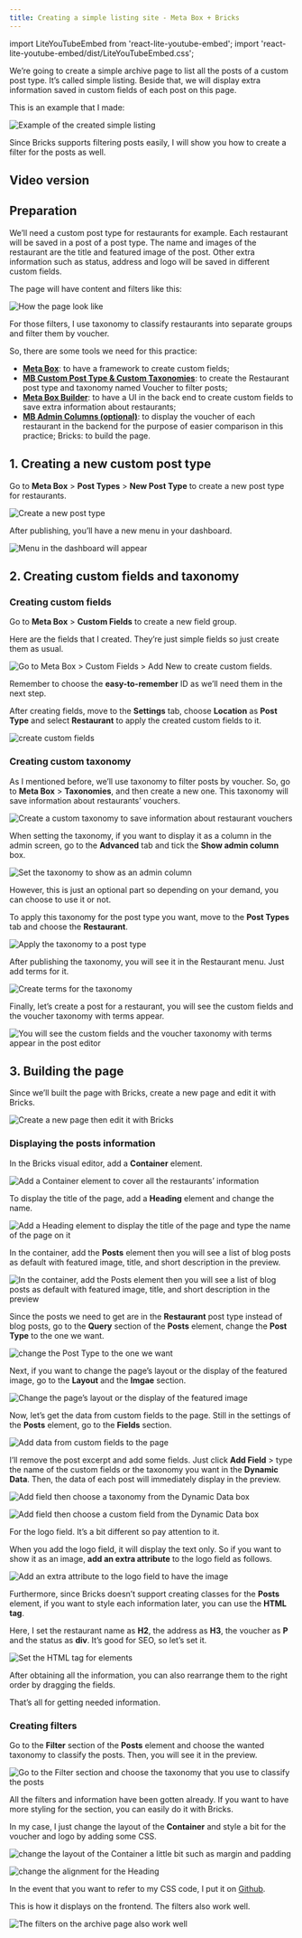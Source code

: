 ```yaml
---
title: Creating a simple listing site - Meta Box + Bricks
---
```

import LiteYouTubeEmbed from 'react-lite-youtube-embed';
import 'react-lite-youtube-embed/dist/LiteYouTubeEmbed.css';

We’re going to create a simple archive page to list all the posts of a custom post type. It’s called simple listing. Beside that, we will display extra information saved in custom fields of each post on this page.

This is an example that I made:

![Example of the created simple listing](https://i.imgur.com/5djnIAR.png)

Since Bricks supports filtering posts easily, I will show you how to create a filter for the posts as well.

## Video version

<LiteYouTubeEmbed id='bIq1k7-0QMo' />

## Preparation

We’ll need a custom post type for restaurants for example. Each restaurant will be saved in a post of a post type. The name and images of the restaurant are the title and featured image of the post. Other extra information such as status, address and logo will be saved in different custom fields.

The page will have content and filters like this:

![How the page look like](https://i.imgur.com/da4gbL0.png)

For those filters, I use taxonomy to classify restaurants into separate groups and filter them by voucher.

So, there are some tools we need for this practice:

* **[Meta Box](https://docs.metabox.io/installation/)**: to have a framework to create custom fields;
* **[MB Custom Post Type & Custom Taxonomies](https://metabox.io/plugins/custom-post-type/)**: to create the Restaurant post type and taxonomy named Voucher to filter posts;
* **[Meta Box Builder](https://metabox.io/plugins/meta-box-builder/)**: to have a UI in the back end to create custom fields to save extra information about restaurants;
* **[MB Admin Columns (optional)](https://metabox.io/plugins/mb-admin-columns/)**: to display the voucher of each restaurant in the backend for the purpose of easier comparison in this practice;
Bricks: to build the page.

## 1. Creating a new custom post type

Go to **Meta Box** > **Post Types** > **New Post Type** to create a new post type for restaurants.

![Create a new post type](https://i.imgur.com/bgC0Qnw.png)

After publishing, you’ll have a new menu in your dashboard.

![Menu in the dashboard will appear](https://i.imgur.com/brKXI7u.png)

## 2. Creating custom fields and taxonomy

### Creating custom fields

Go to **Meta Box** > **Custom Fields** to create a new field group.

Here are the fields that I created. They’re just simple fields so just create them as usual.

![Go to Meta Box > Custom Fields > Add New to create custom fields.](https://i.imgur.com/aO8C8yI.png)

Remember to choose the **easy-to-remember** ID as we’ll need them in the next step.

After creating fields, move to the **Settings** tab, choose **Location** as **Post Type** and select **Restaurant** to apply the created custom fields to it.

![create custom fields](https://i.imgur.com/kQeTNqD.png)

### Creating custom taxonomy

As I mentioned before, we’ll use taxonomy to filter posts by voucher. So, go to **Meta Box** > **Taxonomies**, and then create a new one. This taxonomy will save information about restaurants’ vouchers.

![Create a custom taxonomy to save information about restaurant vouchers](https://i.imgur.com/prhx0w7.png)

When setting the taxonomy, if you want to display it as a column in the admin screen, go to the **Advanced** tab and tick the **Show admin column** box.

![Set the taxonomy to show as an admin column](https://i.imgur.com/YBAYvYp.png)

However, this is just an optional part so depending on your demand, you can choose to use it or not.

To apply this taxonomy for the post type you want, move to the **Post Types** tab and choose the **Restaurant**.

![Apply the taxonomy to a post type](https://i.imgur.com/M4mjX8Y.png)

After publishing the taxonomy, you will see it in the Restaurant menu. Just add terms for it.

![Create terms for the taxonomy](https://i.imgur.com/kg9jxoM.png)

Finally, let’s create a post for a restaurant, you will see the custom fields and the voucher taxonomy with terms appear.

![You will see the custom fields and the voucher taxonomy with terms appear in the post editor](https://i.imgur.com/ApHXazu.png)

## 3. Building the page

Since we’ll built the page with Bricks, create a new page and edit it with Bricks.

![Create a new page then edit it with Bricks](https://i.imgur.com/k7x4Vbs.png)

### Displaying the posts information

In the Bricks visual editor, add a **Container** element.

![Add a Container element to cover all the restaurants’ information](https://i.imgur.com/yB5g3EZ.png)

To display the title of the page, add a **Heading** element and change the name.

![Add a Heading element to display the title of the page and type the name of the page on it](https://i.imgur.com/1jDLbae.png)

In the container, add the **Posts** element then you will see a list of blog posts as default with featured image, title, and short description in the preview.

![In the container, add the Posts element then you will see a list of blog posts as default with featured image, title, and short description in the preview](https://i.imgur.com/PfbBkzB.png)

Since the posts we need to get are in the **Restaurant** post type instead of blog posts, go to the **Query** section of the **Posts** element, change the **Post Type** to the one we want.

![change the Post Type to the one we want](https://i.imgur.com/pvZ9Zmi.png)

Next, if you want to change the page’s layout or the display of the featured image, go to the **Layout** and the **Imgae** section.

![Change the page’s layout or the display of the featured image](https://i.imgur.com/NokwIHO.png)

Now, let’s get the data from custom fields to the page. Still in the settings of the **Posts** element, go to the **Fields** section.

![Add data from custom fields to the page](https://i.imgur.com/Lg0Zfdy.png)

I’ll remove the post excerpt and add some fields. Just click **Add Field** > type the name of the custom fields or the taxonomy you want in the **Dynamic Data**. Then, the data of each post will immediately display in the preview.

![Add field then choose a taxonomy from the Dynamic Data box](https://i.imgur.com/xu4e1iK.gif)

![Add field then choose a custom field from the Dynamic Data box](https://i.imgur.com/18b4jUh.gif)

For the logo field. It’s a bit different so pay attention to it.

When you add the logo field, it will display the text only. So if you want to show it as an image, **add an extra attribute** to the logo field as follows.

![Add an extra attribute to the logo field to have the image](https://i.imgur.com/KLRtNPs.gif)

Furthermore, since Bricks doesn’t support creating classes for the **Posts** element, if you want to style each information later, you can use the **HTML tag**.

Here, I set the restaurant name as **H2**, the address as **H3**, the voucher as **P** and the status as **div**. It’s good for SEO, so let’s set it.

![Set the HTML tag for elements](https://i.imgur.com/oS7wH3G.png)

After obtaining all the information, you can also rearrange them to the right order by dragging the fields.

That’s all for getting needed information.

### Creating filters

Go to the **Filter** section of the **Posts** element and choose the wanted taxonomy to classify the posts. Then, you will see it in the preview.

![Go to the Filter section and choose the taxonomy that you use to classify the posts](https://i.imgur.com/TEJSeK9.png)

All the filters and information have been gotten already. If you want to have more styling for the section, you can easily do it with Bricks.

In my case, I just change the layout of the **Container** and style a bit for the voucher and logo by adding some CSS.

![change the layout of the Container a little bit such as margin and padding](https://i.imgur.com/QrR2T2Y.png)

![change the alignment for the Heading](https://i.imgur.com/IXuUy0q.png)

In the event that you want to refer to my CSS code, I put it on [Github](https://github.com/wpmetabox/tutorials/blob/master/create-a-simple-listing-with-Bricks/custom.css).

This is how it displays on the frontend. The filters also work well.

![The filters on the archive page also work well](https://i.imgur.com/H0T7qcV.gif)

